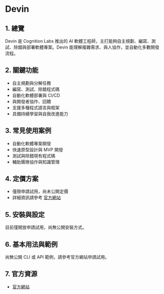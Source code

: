 # Devin

## 1. 總覽
Devin 是 Cognition Labs 推出的 AI 軟體工程師，主打能夠自主規劃、編寫、測試、除錯與部署軟體專案。Devin 能理解複雜需求、與人協作，並自動化多數開發流程。

## 2. 關鍵功能
- 自主規劃與分解任務
- 編寫、測試、除錯程式碼
- 自動化軟體部署與 CI/CD
- 與開發者協作、回饋
- 支援多種程式語言與框架
- 具備持續學習與自我改進能力

## 3. 常見使用案例
- 自動化軟體專案開發
- 快速原型設計與 MVP 開發
- 測試與除錯現有程式碼
- 輔助團隊協作與知識管理

## 4. 定價方案
- 僅限申請試用，尚未公開定價
- 詳細資訊請參考 [官方網站](https://www.cognition-labs.com/devin)

## 5. 安裝與設定
目前僅開放申請試用，尚無公開安裝方式。

## 6. 基本用法與範例
尚無公開 CLI 或 API 範例，請參考官方網站申請試用。

## 7. 官方資源
- [官方網站](https://www.cognition-labs.com/devin)
